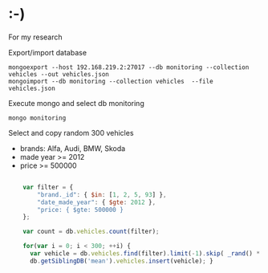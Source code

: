 # :-)

For my research

Export/import database

    mongoexport --host 192.168.219.2:27017 --db monitoring --collection vehicles --out vehicles.json
    mongoimport --db monitoring --collection vehicles  --file vehicles.json

Execute mongo and select db monitoring

    mongo monitoring

Select and copy random 300 vehicles

- brands: Alfa, Audi, BMW, Skoda
- made year >= 2012
- price >= 500000

```javascript

    var filter = {
        "brand._id": { $in: [1, 2, 5, 93] },
        "date_made_year": { $gte: 2012 },
        "price: { $gte: 500000 }
    };

    var count = db.vehicles.count(filter);

    for(var i = 0; i < 300; ++i) {
      var vehicle = db.vehicles.find(filter).limit(-1).skip( _rand() * count).next()
      db.getSiblingDB('mean').vehicles.insert(vehicle); }
```
